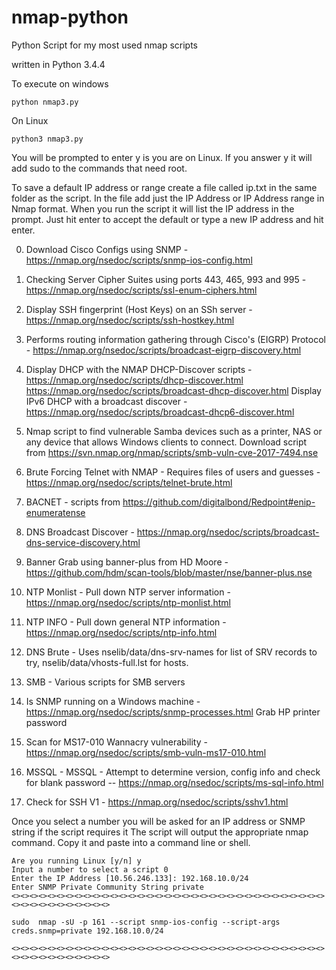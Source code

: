 # nmap-python
Python Script for my most used nmap scripts

written in Python 3.4.4

To execute on windows
```
python nmap3.py 
```
On Linux
```
python3 nmap3.py
```
You will be prompted to enter y is you are on Linux. If you answer y it will add sudo to the commands that need root.

To save a default IP address or range create a file called ip.txt in the same folder as the script. In the file add just the IP Address or IP Address range in Nmap format. When you run the script it will list the IP address in the prompt. Just hit enter to accept the default or type a new IP address and hit enter.

0. Download Cisco Configs using SNMP - https://nmap.org/nsedoc/scripts/snmp-ios-config.html

1. Checking Server Cipher Suites using ports 443, 465, 993 and 995 - https://nmap.org/nsedoc/scripts/ssl-enum-ciphers.html

2. Display SSH fingerprint (Host Keys) on an SSh server - https://nmap.org/nsedoc/scripts/ssh-hostkey.html

3. Performs routing information gathering through Cisco's (EIGRP) Protocol - https://nmap.org/nsedoc/scripts/broadcast-eigrp-discovery.html

4. Display DHCP with the NMAP DHCP-Discover scripts - https://nmap.org/nsedoc/scripts/dhcp-discover.html 
   https://nmap.org/nsedoc/scripts/broadcast-dhcp-discover.html
   Display IPv6 DHCP with a broadcast discover - https://nmap.org/nsedoc/scripts/broadcast-dhcp6-discover.html

5. Nmap script to find vulnerable Samba devices such as a printer, NAS or any device that allows Windows clients to connect.
   Download script from https://svn.nmap.org/nmap/scripts/smb-vuln-cve-2017-7494.nse
   
6. Brute Forcing Telnet with NMAP - Requires files of users and guesses - https://nmap.org/nsedoc/scripts/telnet-brute.html 

7. BACNET - scripts from https://github.com/digitalbond/Redpoint#enip-enumeratense

8. DNS Broadcast Discover - https://nmap.org/nsedoc/scripts/broadcast-dns-service-discovery.html

9. Banner Grab using banner-plus from HD Moore - https://github.com/hdm/scan-tools/blob/master/nse/banner-plus.nse

10. NTP Monlist - Pull down NTP server information - https://nmap.org/nsedoc/scripts/ntp-monlist.html

11. NTP INFO - Pull down general NTP information - https://nmap.org/nsedoc/scripts/ntp-info.html

12. DNS Brute - Uses nselib/data/dns-srv-names for list of SRV records to try, nselib/data/vhosts-full.lst for hosts.

13. SMB - Various scripts for SMB servers

14. Is SNMP running on a Windows machine - https://nmap.org/nsedoc/scripts/snmp-processes.html
    Grab HP printer password

15. Scan for MS17-010 Wannacry vulnerability - https://nmap.org/nsedoc/scripts/smb-vuln-ms17-010.html  

16. MSSQL - MSSQL - Attempt to determine version, config info and check for blank password -- https://nmap.org/nsedoc/scripts/ms-sql-info.html

17. Check for SSH V1 - https://nmap.org/nsedoc/scripts/sshv1.html

Once you select a number you will be asked for an IP address or SNMP string if the script requires it
The script will output the appropriate nmap command. Copy it and paste into a command line or shell.

```
Are you running Linux [y/n] y
Input a number to select a script 0
Enter the IP Address [10.56.246.133]: 192.168.10.0/24
Enter SNMP Private Community String private
<><><><><><><><><><><><><><><><><><><><><><><><><><><><><><><><><><><><><><><><><><><><><><>

sudo  nmap -sU -p 161 --script snmp-ios-config --script-args creds.snmp=private 192.168.10.0/24

<><><><><><><><><><><><><><><><><><><><><><><><><><><><><><><><><><><><><><><><><><><><><><>
```

